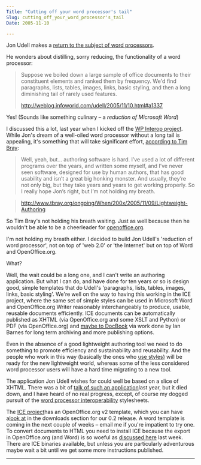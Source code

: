 ```yaml
---
Title: "Cutting off your word processor's tail"
Slug: cutting_off_your_word_processor's_tail
Date: 2005-11-10

---
```

<div>

Jon Udell makes a [return to the subject of word
processors](http://weblog.infoworld.com/udell/2005/11/10.html#a1337).

He wonders about distilling, sorry reducing, the functionality of a word
processor:

> Suppose we boiled down a large sample of office documents to their
> constituent elements and ranked them by frequency. We'd find
> paragraphs, lists, tables, images, links, basic styling, and then a
> long diminishing tail of rarely used features.
>
> <http://weblog.infoworld.com/udell/2005/11/10.html#a1337>

Yes! (Sounds like something culinary – a *reduction of Microsoft Word*)

I discussed this a lot, last year when I kicked off the [WP Interop
project](http://del.icio.us/ptsefton/ptsefton+wpinterop). While Jon's
dream of a well-oiled word processor without a long tail is appealing,
it's something that will take significant effort, [according to Tim
Bray](http://www.tbray.org/ongoing/When/200x/2005/11/09/Lightweight-Authoring):

> Well, yeah, but... authoring software is hard. I’ve used a lot of
> different programs over the years, and written some myself, and I’ve
> never seen software, designed for use by human authors, that has good
> usability and isn’t a great big honking monster. And usually, they’re
> not only big, but they take years and years to get working properly.
> So I really hope Jon’s right, but I’m not holding my breath.

> <http://www.tbray.org/ongoing/When/200x/2005/11/09/Lightweight-Authoring>

So Tim Bray's not holding his breath waiting. Just as well because then
he wouldn't be able to be a cheerleader for
[openoffice.org](http://openoffice.org/).

I'm not holding my breath either. I decided to build Jon Udell's
'reduction of word processor', not on top of 'web 2.0' or 'the Internet'
but on top of Word and OpenOffice.org.

What?

Well, the wait could be a long one, and I can't write an authoring
application. But what I can do, and have done for ten years or so is
design good, simple templates that do Udell's 'paragraphs, lists,
tables, images, links, basic styling'. We're well on the way to having
this working in the ICE project, where the same set of simple styles can
be used in Microsoft Word and OpenOffice.org Writer reasonably
interchangeably to produce, usable, reusable documents efficiently. ICE
documents can be automatically published as XHTML (via OpenOffice.org
and some XSLT and Python) or PDF (via OpenOffice.org) and [maybe to
DocBook](http://www.bloglines.com/blog/barnes?id=17) via work done by
Ian Barnes for long term archiving and more publishing options.

Even in the absence of a good lightweight authoring tool we need to do
something to promote efficiency and sustainability and reusability. And
the people who work in this way (basically the ones who [use
styles)](http://ptsefton.com/blog/2005/03/02/use_styles%20) will be
ready for the new lightweight world, whereas some of the less considered
word processor users will have a hard time migrating to a new tool.

The application Jon Udell wishes for could well be based on a slice of
XHTML. There was a bit of [talk of such an
application](http://ptsefton.com/blog/2004/08/09/futureoffice)last year,
but it died down, and I have heard of no real progress, except, of
course my dogged pursuit of the [word processor
interoperability](http://del.icio.us/ptsefton/ptsefton+wpinterop)
stylesheets.

The [ICE project](http://ice.usq.edu.au/)has an OpenOffice.org v2
template, which you can have a[look
at](http://ice.usq.edu.au/file/ice/releases/0.2/beta/templates/ice.ott)
in the downloads section for our 0.2 release. A word template is coming
in the next couple of weeks – email me if you're impatient to try one.
To convert documents to HTML you need to install ICE because the export
in OpenOffice.org (and Word) is so woeful as [discussed
here](http://ptsefton.com/blog/2005/10/31) last week. There are ICE
binaries available, but unless you are particularly adventurous maybe
wait a bit until we get some more instructions published.

****

</div>
